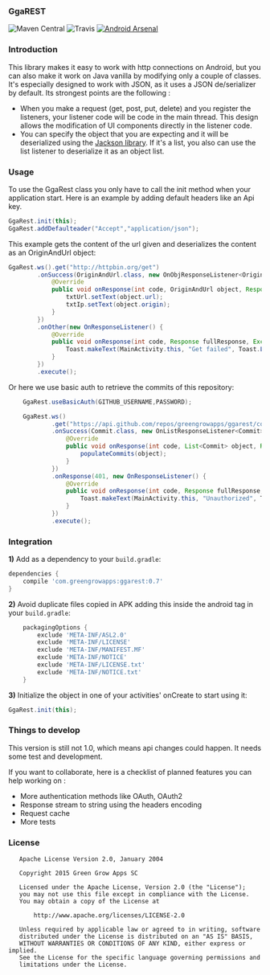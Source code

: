 ### GgaREST
![Maven Central](https://maven-badges.herokuapp.com/maven-central/com.greengrowapps/ggarest/badge.svg?style=flat)
![Travis](https://travis-ci.org/greengrowapps/ggarest.svg)
[![Android Arsenal](https://img.shields.io/badge/Android%20Arsenal-GgaREST-green.svg?style=true)](https://android-arsenal.com/details/1/2837)

### Introduction
This library makes it easy to work with http connections on Android, but you can also make it work on Java vanilla by modifying only a couple of classes. 
It's especially designed to work with JSON, as it uses a JSON de/serializer by default.
Its strongest points are the following : 
- When you make a request (get, post, put, delete) and you register the listeners, your listener code will be code in the main thread. This design allows the modification of UI components directly in the listener code.
- You can specify the object that you are expecting and it will be deserialized using the [Jackson library](https://github.com/FasterXML/jackson). If it's a list, you also can use the list listener to deserialize it as an object list.

### Usage

To use the GgaRest class you only have to call the init method when your application start. 
Here is an example by adding default headers like an Api key.

```java
GgaRest.init(this);
GgaRest.addDefaulteader("Accept","application/json");
```
This example gets the content of the url given and deserializes the content as an OriginAndUrl object:

```java
GgaRest.ws().get("http://httpbin.org/get")
        .onSuccess(OriginAndUrl.class, new OnObjResponseListener<OriginAndUrl>() {
            @Override
            public void onResponse(int code, OriginAndUrl object, Response fullResponse) {
                txtUrl.setText(object.url);
                txtIp.setText(object.origin);
            }
        })
        .onOther(new OnResponseListener() {
            @Override
            public void onResponse(int code, Response fullResponse, Exception exception) {
                Toast.makeText(MainActivity.this, "Get failed", Toast.LENGTH_SHORT).show();
            }
        })
        .execute();
```
Or here we use basic auth to retrieve the commits of this repository:

```java
    GgaRest.useBasicAuth(GITHUB_USERNAME,PASSWORD);

    GgaRest.ws()
            .get("https://api.github.com/repos/greengrowapps/ggarest/commits")
            .onSuccess(Commit.class, new OnListResponseListener<Commit>() {
                @Override
                public void onResponse(int code, List<Commit> object, Response fullResponse) {
                    populateCommits(object);
                }
            })
            .onResponse(401, new OnResponseListener() {
                @Override
                public void onResponse(int code, Response fullResponse, Exception exception) {
                    Toast.makeText(MainActivity.this, "Unauthorized", Toast.LENGTH_SHORT).show();
                }
            })
            .execute();
```
    
### Integration

**1)** Add as a dependency to your ``build.gradle``:

```groovy
dependencies {
    compile 'com.greengrowapps:ggarest:0.7'
}
```

**2)** Avoid duplicate files copied in APK adding this inside the android tag in your ``build.gradle``:

```groovy
    packagingOptions {
        exclude 'META-INF/ASL2.0'
        exclude 'META-INF/LICENSE'
        exclude 'META-INF/MANIFEST.MF'
        exclude 'META-INF/NOTICE'
        exclude 'META-INF/LICENSE.txt'
        exclude 'META-INF/NOTICE.txt'
    }
```

**3)** Initialize the object in one of your activities' onCreate to start using it:

```java
GgaRest.init(this);
```
    
### Things to develop
This version is still not 1.0, which means api changes could happen. It needs some test and development.

If you want to collaborate, here is a checklist of planned features you can help working on :
+ More authentication methods like OAuth, OAuth2
+ Response stream to string using the headers encoding
+ Request cache
+ More tests

### License

```
   Apache License Version 2.0, January 2004

   Copyright 2015 Green Grow Apps SC

   Licensed under the Apache License, Version 2.0 (the "License");
   you may not use this file except in compliance with the License.
   You may obtain a copy of the License at

       http://www.apache.org/licenses/LICENSE-2.0

   Unless required by applicable law or agreed to in writing, software
   distributed under the License is distributed on an "AS IS" BASIS,
   WITHOUT WARRANTIES OR CONDITIONS OF ANY KIND, either express or implied.
   See the License for the specific language governing permissions and
   limitations under the License.

```
    

